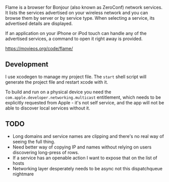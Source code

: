 Flame is a browser for Bonjour (also known as ZeroConf) network services. It lists the services advertised on your wireless network and you can browse them by server or by service type. When selecting a service, its advertised details are displayed.

If an application on your iPhone or iPod touch can handle any of the advertised services, a command to open it right away is provided.

https://movieos.org/code/flame/

## Development

I use xcodegen to manage my project file. The `start` shell script will generate the project file and restart xcode with it.

To build and run on a physical device you need the `com.apple.developer.networking.multicast` entitlement, which needs to be explicitly requested from Apple - it's not self service, and the app will not be able to discover local services without it.

## TODO

* Long domains and service names are clipping and there's no real way of seeing the full thing.
* Need better way of copying IP and names without relying on users discovering long-press of rows.
* If a service has an openable action I want to expose that on the list of hosts
* Networking layer desperately needs to be async not this dispatchqueue nightmare

